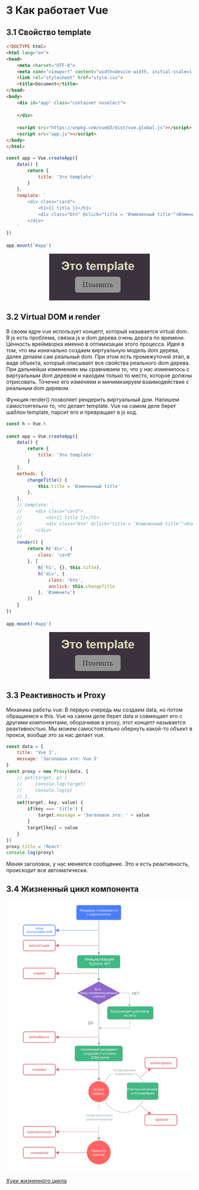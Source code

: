 # 3 Как работает Vue

## 3.1 Свойство template

```html
<!DOCTYPE html>
<html lang="en">
<head>
    <meta charset="UTF-8">
    <meta name="viewport" content="width=device-width, initial-scale=1.0">
    <link rel="stylesheet" href="style.css">
    <title>Document</title>
</head>
<body>
    <div id="app" class="container noselect">
        
    </div>

    <script src="https://unpkg.com/vue@3/dist/vue.global.js"></script>
    <script src="app.js"></script>
</body>
</html>
```

```js
const app = Vue.createApp({
    data() {
        return {
            title: 'Это template'
        }
    },
    template: `
        <div class="card">
            <h1>{{ title }}</h1>
            <div class="btn" @click="title = 'Измененный title'">Изменить</div>
        </div>
    `
})

app.mount('#app')
```

<div style="text-align:center"><img src="img/03template_1.png" /></div>

## 3.2 Virtual DOM и render
В своем ядре vue использует концепт, который называется virtual dom. В js есть проблема, связка js и dom дерева очень дорога по времени. Ценность вреймворка именно в оптимизации этого процесса. 
Идея в том, что мы изначально создаем виртуальную модель dom дерева, далее делаем сам реальный dom. При этом есть промежуточнй этап, в виде объекта, который описывает все свойства реального dom дерева. При дальнейши изменениях мы сравниваем то, что у нас изменилось с виртуальным dom деревом и находим только то место, которое должны отрисовать. Точечно его изменяем и минимизируем взаимодействие с реальным dom деревом. 

Функция render() позволяет рендерить виртуальный дом. Напишем самостоятельно то, что делает template. Vue на самом деле берет шаблон template, парсит его и превращает в js код.

```js
const h = Vue.h

const app = Vue.createApp({
    data() {
        return {
            title: 'Это template'
        }
    },
    methods: {
        changeTitle() {
            this.title = 'Измененный title'
        },
    },
    // template: `
    //     <div class="card">
    //         <h1>{{ title }}</h1>
    //         <div class="btn" @click="title = 'Измененный title'">Изменить</div>
    //     </div>
    // `
    render() {
        return h('div', {
            class: 'card'
        }, [
            h('h1', {}, this.title),
            h('div', {
                class: 'btn',
                onclick: this.changeTitle
            }, 'Изменить')
        ])
    }
})

app.mount('#app')
```

<div style="text-align:center"><img src="img/03template_2.png" /></div>

## 3.3 Реактивность и Proxy
Механика работы vue:
В первую очередь мы создаем data, но потом обращаемся к this. Vue на самом деле берет data и совмещает его с другими компонентами, оборачивая в proxy, этот концепт называется реактивностью.
Мы можем самостоятельно обернуть какой-то объект в прокси, вообще это за нас делает vue.

```js
const data = {
    title: 'Vue 3',
    message: 'Заголовок это: Vue 3'
}
const proxy = new Proxy(data, {
    // get(target, p) {
    //     console.log(target)
    //     console.log(p)
    // },
    set(target, key, value) {
        if(key === 'title') {
            target.message = 'Заголовок это: ' + value
        }
        target[key] = value
    }
})
proxy.title = 'React'
console.log(proxy)
```
Меняя заголовок, у нас меняется сообщение. Это и есть реактивность, происходит все автоматически.

## 3.4 Жизненный цикл компонента
<div style="text-align:center"><img src="img/03template_3.png" /></div>

[Хуки жизненного цикла](https://ru.vuejs.org/guide/essentials/lifecycle.html)